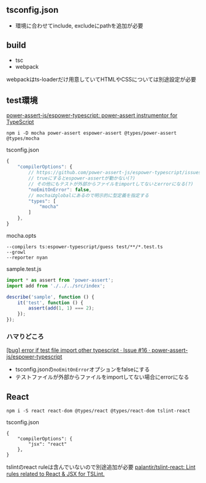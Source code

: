 ## tsconfig.json

- 環境に合わせてinclude, excludeにpathを追加が必要

## build

- tsc
- webpack

webpackはts-loaderだけ用意していてHTMLやCSSについては別途設定が必要

## test環境

[power-assert-js/espower-typescript: power-assert instrumentor for TypeScript](https://github.com/power-assert-js/espower-typescript)

```
npm i -D mocha power-assert espower-assert @types/power-assert @types/mocha
```

tsconfig.json

```js
{
    "compilerOptions": {
        // https://github.com/power-assert-js/espower-typescript/issues/16
        // trueにするとespower-assertが動かない(?)
        // その他にもテストが外部からファイルをimportしてないとerrorになる(?)
        "noEmitOnError": false,
   		// mochaはglobalにあるので明示的に型定義を指定する
        "types": [
            "mocha"
        ]
    },
}
```

mocha.opts

```
--compilers ts:espower-typescript/guess test/**/*.test.ts
--growl
--reporter nyan
```

sample.test.js

```js
import * as assert from 'power-assert';
import add from './../../src/index';

describe('sample', function () {
    it('test', function () {
        assert(add(1, 1) === 2);
    });
});
```

### ハマりどころ

[[bug] error if test file import other typescript · Issue #16 · power-assert-js/espower-typescript](https://github.com/power-assert-js/espower-typescript/issues/16)

- tsconfig.jsonの`noEmitOnError`オプションをfalseにする
- テストファイルが外部からファイルをimportしてない場合にerrorになる


## React

```
npm i -S react react-dom @types/react @types/react-dom tslint-react
```

tsconfig.json

```
{
    "compilerOptions": {
        "jsx": "react"
    },
}
```

tslintのreact ruleは含んでいないので別途追加が必要
[palantir/tslint-react: Lint rules related to React & JSX for TSLint.](https://github.com/palantir/tslint-react)
